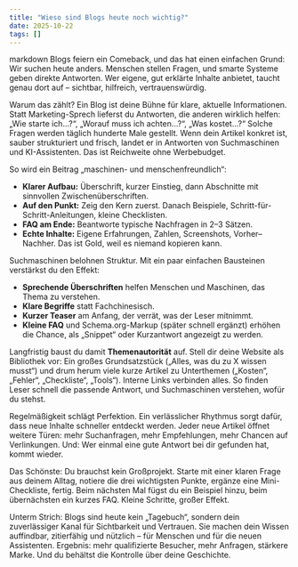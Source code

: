 ```yaml
---
title: "Wieso sind Blogs heute noch wichtig?"
date: 2025-10-22
tags: []
---
```


markdown
Blogs feiern ein Comeback, und das hat einen einfachen Grund: Wir suchen heute anders. Menschen stellen Fragen, und smarte Systeme geben direkte Antworten. Wer eigene, gut erklärte Inhalte anbietet, taucht genau dort auf – sichtbar, hilfreich, vertrauenswürdig.

Warum das zählt? Ein Blog ist deine Bühne für klare, aktuelle Informationen. Statt Marketing-Sprech lieferst du Antworten, die anderen wirklich helfen: „Wie starte ich…?“, „Worauf muss ich achten…?“, „Was kostet…?“ Solche Fragen werden täglich hunderte Male gestellt. Wenn dein Artikel konkret ist, sauber strukturiert und frisch, landet er in Antworten von Suchmaschinen und KI-Assistenten. Das ist Reichweite ohne Werbebudget.

So wird ein Beitrag „maschinen- und menschenfreundlich“:

* **Klarer Aufbau:** Überschrift, kurzer Einstieg, dann Abschnitte mit sinnvollen Zwischenüberschriften.
* **Auf den Punkt:** Zeig den Kern zuerst. Danach Beispiele, Schritt-für-Schritt-Anleitungen, kleine Checklisten.
* **FAQ am Ende:** Beantworte typische Nachfragen in 2–3 Sätzen.
* **Echte Inhalte:** Eigene Erfahrungen, Zahlen, Screenshots, Vorher–Nachher. Das ist Gold, weil es niemand kopieren kann. 

Suchmaschinen belohnen Struktur. Mit ein paar einfachen Bausteinen verstärkst du den Effekt:

* **Sprechende Überschriften** helfen Menschen und Maschinen, das Thema zu verstehen.
* **Klare Begriffe** statt Fachchinesisch.
* **Kurzer Teaser** am Anfang, der verrät, was der Leser mitnimmt.
* **Kleine FAQ** und Schema.org-Markup (später schnell ergänzt) erhöhen die Chance, als „Snippet“ oder Kurzantwort angezeigt zu werden.

Langfristig baust du damit **Themenautorität** auf. Stell dir deine Website als Bibliothek vor: Ein großes Grundsatzstück („Alles, was du zu X wissen musst“) und drum herum viele kurze Artikel zu Unterthemen („Kosten“, „Fehler“, „Checkliste“, „Tools“). Interne Links verbinden alles. So finden Leser schnell die passende Antwort, und Suchmaschinen verstehen, wofür du stehst.

Regelmäßigkeit schlägt Perfektion. Ein verlässlicher Rhythmus sorgt dafür, dass neue Inhalte schneller entdeckt werden. Jeder neue Artikel öffnet weitere Türen: mehr Suchanfragen, mehr Empfehlungen, mehr Chancen auf Verlinkungen. Und: Wer einmal eine gute Antwort bei dir gefunden hat, kommt wieder.

Das Schönste: Du brauchst kein Großprojekt. Starte mit einer klaren Frage aus deinem Alltag, notiere die drei wichtigsten Punkte, ergänze eine Mini-Checkliste, fertig. Beim nächsten Mal fügst du ein Beispiel hinzu, beim übernächsten ein kurzes FAQ. Kleine Schritte, großer Effekt.

Unterm Strich: Blogs sind heute kein „Tagebuch“, sondern dein zuverlässiger Kanal für Sichtbarkeit und Vertrauen. Sie machen dein Wissen auffindbar, zitierfähig und nützlich – für Menschen und für die neuen Assistenten. Ergebnis: mehr qualifizierte Besucher, mehr Anfragen, stärkere Marke. Und du behältst die Kontrolle über deine Geschichte.

